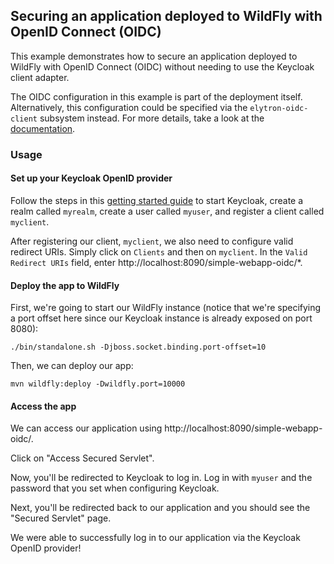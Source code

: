 ## Securing an application deployed to WildFly with OpenID Connect (OIDC)

This example demonstrates how to secure an application deployed to WildFly with OpenID Connect
(OIDC) without needing to use the Keycloak client adapter.

The OIDC configuration in this example is part of the deployment itself. Alternatively,
this configuration could be specified via the `elytron-oidc-client` subsystem instead.
For more details, take a look at the [documentation](https://docs.wildfly.org/26/Admin_Guide.html#Elytron_OIDC_Client).

### Usage

#### Set up your Keycloak OpenID provider

Follow the steps in this [getting started guide](https://www.keycloak.org/getting-started/getting-started-docker) to
start Keycloak, create a realm called `myrealm`, create a user called `myuser`, and register a client called `myclient`.

After registering our client, `myclient`, we also need to configure valid redirect URIs. Simply click
on `Clients` and then on `myclient`. In the `Valid Redirect URIs` field,
enter http://localhost:8090/simple-webapp-oidc/*.

#### Deploy the app to WildFly

First, we're going to start our WildFly instance (notice that we're specifying a port offset here
since our Keycloak instance is already exposed on port 8080):

```
./bin/standalone.sh -Djboss.socket.binding.port-offset=10
```

Then, we can deploy our app:

```
mvn wildfly:deploy -Dwildfly.port=10000
```

#### Access the app

We can access our application using http://localhost:8090/simple-webapp-oidc/.

Click on "Access Secured Servlet".

Now, you'll be redirected to Keycloak to log in. Log in with `myuser` and the password that you
set when configuring Keycloak.

Next, you'll be redirected back to our application and you should see the "Secured Servlet" page.

We were able to successfully log in to our application via the Keycloak OpenID provider!

